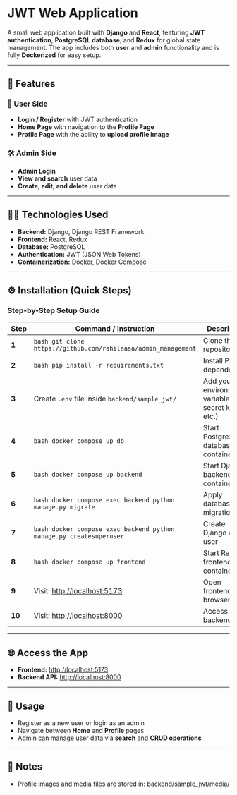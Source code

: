 # JWT Web Application

A small web application built with **Django** and **React**, featuring **JWT authentication**, **PostgreSQL database**, and **Redux** for global state management. The app includes both **user** and **admin** functionality and is fully **Dockerized** for easy setup.

---

## 🚀 Features

### 👤 User Side
- **Login / Register** with JWT authentication  
- **Home Page** with navigation to the **Profile Page**  
- **Profile Page** with the ability to **upload profile image**  

### 🛠️ Admin Side
- **Admin Login**  
- **View and search** user data  
- **Create, edit, and delete** user data  

---

## 🧑‍💻 Technologies Used
- **Backend:** Django, Django REST Framework  
- **Frontend:** React, Redux  
- **Database:** PostgreSQL  
- **Authentication:** JWT (JSON Web Tokens)  
- **Containerization:** Docker, Docker Compose  

---

## ⚙️ Installation (Quick Steps)

### Step-by-Step Setup Guide

| Step | Command / Instruction | Description |
|------|------------------------|-------------|
| **1** | ```bash git clone https://github.com/rahilaaaa/admin_management ``` | Clone the repository |
| **2** | ```bash pip install -r requirements.txt ``` | Install Python dependencies |
| **3** | Create `.env` file inside `backend/sample_jwt/` | Add your environment variables (DB, secret key, etc.) |
| **4** | ```bash docker compose up db ``` | Start PostgreSQL database container |
| **5** | ```bash docker compose up backend ``` | Start Django backend container |
| **6** | ```bash docker compose exec backend python manage.py migrate ``` | Apply database migrations |
| **7** | ```bash docker compose exec backend python manage.py createsuperuser ``` | Create Django admin user |
| **8** | ```bash docker compose up frontend ``` | Start React frontend container |
| **9** | Visit: [http://localhost:5173](http://localhost:5173) | Open frontend in browser |
| **10** | Visit: [http://localhost:8000](http://localhost:8000) | Access backend API |

---

## 🌐 Access the App
- **Frontend:** [http://localhost:5173](http://localhost:5173)  
- **Backend API:** [http://localhost:8000](http://localhost:8000)  

---

## 📌 Usage
- Register as a new user or login as an admin  
- Navigate between **Home** and **Profile** pages  
- Admin can manage user data via **search** and **CRUD operations**  

---

## 📝 Notes
- Profile images and media files are stored in:
  backend/sample_jwt/media/

